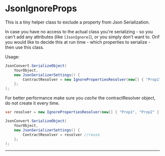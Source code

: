 # JsonIgnoreProps

This is a tiny helper class to exclude a property from Json Serialization.

In case you have no access to the actual class you're serializing - so you can't add any attributes (like `[JsonIgnore]`), or you simply don't want to. Orif  you would like to decide this at run time - which properties to serialize - then use this class.

Usage:

```csharp
JsonConvert.SerializeObject(
	YourObject,
	new JsonSerializerSettings() {
		ContractResolver = new IgnorePropertiesResolver(new[] { "Prop1", "Prop2" })
	};
);
```

For better performance make sure you *cache* the contractResolver object, do not create it every time.

```csharp
var resolver = new IgnorePropertiesResolver(new[] { "Prop1", "Prop2" });

JsonConvert.SerializeObject(
	YourObject,
	new JsonSerializerSettings() {
		ContractResolver = resolver //reuse
	};
);
```

---
